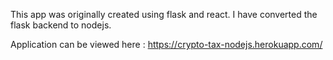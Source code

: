 This app was originally created using flask and react. I have converted the flask backend to nodejs.

Application can be viewed here : https://crypto-tax-nodejs.herokuapp.com/
